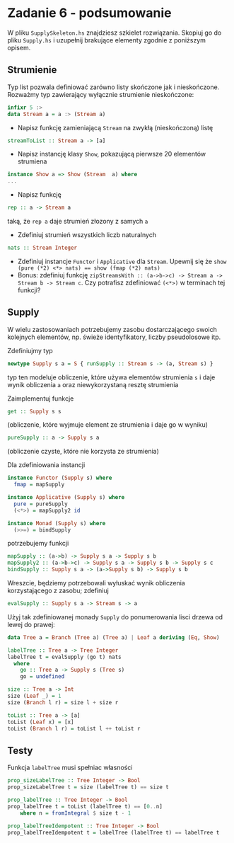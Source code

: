 # Zadanie 6 - podsumowanie

W pliku `SupplySkeleton.hs` znajdziesz szkielet rozwiązania. Skopiuj go do pliku `Supply.hs` i uzupełnij brakujące elementy zgodnie z poniższym opisem.

## Strumienie

Typ list pozwala definiować zarówno listy skończone jak i nieskończone.
Rozważmy typ zawierający wyłącznie strumienie nieskończone:

``` haskell
infixr 5 :>
data Stream a = a :> (Stream a)
```

* Napisz funkcję zamieniającą `Stream` na zwykłą (nieskończoną) listę

``` haskell
streamToList :: Stream a -> [a]
```

* Napisz instancję klasy `Show`, pokazującą pierwsze 20 elementów strumiena

``` haskell
instance Show a => Show (Stream  a) where
...
```

* Napisz funkcję

``` haskell
rep :: a -> Stream a
```

taką, że `rep a` daje strumień złozony z samych `a`

* Zdefiniuj strumień wszystkich liczb naturalnych

``` haskell
nats :: Stream Integer
```

* Zdefiniuj instancje `Functor` i `Applicative` dla `Stream`. Upewnij się że `show (pure (*2) <*> nats) == show (fmap (*2) nats)`
* Bonus: zdefiniuj funkcję `zipStreamsWith :: (a->b->c) -> Stream a -> Stream b -> Stream c`. Czy potrafisz zdefiniować `(<*>)` w terminach tej funkcji?


## Supply

W wielu zastosowaniach potrzebujemy zasobu dostarczającego swoich kolejnych elementów, np. świeże identyfikatory, liczby pseudolosowe itp.

Zdefiniujmy typ

``` haskell
newtype Supply s a = S { runSupply :: Stream s -> (a, Stream s) }
```

typ ten modeluje obliczenie, które używa elementów strumienia `s` i daje wynik obliczenia `a` oraz niewykorzystaną resztę strumienia

Zaimplementuj funkcje

``` haskell
get :: Supply s s
```

(obliczenie, które wyjmuje element ze strumienia i daje go w wyniku)

``` haskell
pureSupply :: a -> Supply s a
```

(obliczenie czyste, które nie korzysta ze strumienia)

Dla zdefiniowania instancji

``` haskell
instance Functor (Supply s) where
  fmap = mapSupply

instance Applicative (Supply s) where
  pure = pureSupply
  (<*>) = mapSupply2 id

instance Monad (Supply s) where
  (>>=) = bindSupply
```

potrzebujemy funkcji

``` haskell
mapSupply :: (a->b) -> Supply s a -> Supply s b
mapSupply2 :: (a->b->c) -> Supply s a -> Supply s b -> Supply s c
bindSupply :: Supply s a -> (a->Supply s b) -> Supply s b
```

Wreszcie, będziemy potrzebowali wyłuskać wynik obliczenia korzystającego z zasobu; zdefiniuj


``` haskell
evalSupply :: Supply s a -> Stream s -> a
```

Użyj tak zdefiniowanej monady `Supply` do ponumerowania lisci drzewa od lewej do prawej:

``` haskell
data Tree a = Branch (Tree a) (Tree a) | Leaf a deriving (Eq, Show)

labelTree :: Tree a -> Tree Integer
labelTree t = evalSupply (go t) nats
  where
    go :: Tree a -> Supply s (Tree s)
    go = undefined

size :: Tree a -> Int
size (Leaf _) = 1
size (Branch l r) = size l + size r

toList :: Tree a -> [a]
toList (Leaf x) = [x]
toList (Branch l r) = toList l ++ toList r
```

## Testy

Funkcja `labelTree` musi spełniac własności

``` haskell
prop_sizeLabelTree :: Tree Integer -> Bool
prop_sizeLabelTree t = size (labelTree t) == size t

prop_labelTree :: Tree Integer -> Bool
prop_labelTree t = toList (labelTree t) == [0..n]
    where n = fromIntegral $ size t - 1

prop_labelTreeIdempotent :: Tree Integer -> Bool
prop_labelTreeIdempotent t = labelTree (labelTree t) == labelTree t
```
